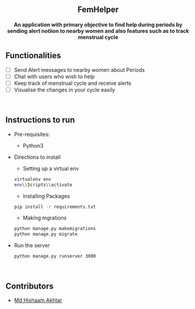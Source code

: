 <p align="center">
	<h2 align="center"> FemHelper </h2>
	<h4 align="center"> An application with primary objective to find help during periods by sending alert notiion to nearby women and also features such as to track menstrual cycle <h4>
</p>

## Functionalities
- [ ]  Send Alert messages to nearby women about Periods
- [ ]  Chat with users who wish to help
- [ ]  Keep track of menstrual cycle and receive alerts
- [ ]  Visualise the changes in your cycle easily

<br>


## Instructions to run

* Pre-requisites:
	-  Python3

* Directions to install
	- Setting up a virtual env 
	```bash
	virtualenv env
	env\\Scripts\\activate
	```
	- Installing Packages
	```bash
	pip install -r requirements.txt
	```
	- Making mgrations
	```bash
	python manage.py makemigrations
	python manage.py migrate
	````

* Run the server

	```bash
	python manage.py runserver 3000
	```

<br>

## Contributors

* [Md Hishaam Akhtar](https://github.com/mdhishaamakhtar)

